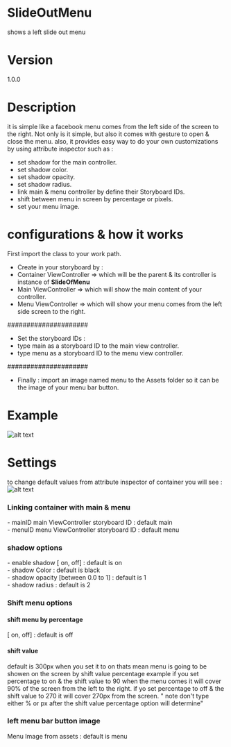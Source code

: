 # SlideOutMenu
shows a left slide out menu
# Version
1.0.0
# Description
it is simple like a facebook menu comes from the left side of the screen to the right. Not only is it simple, but also it comes with gesture to open & close the menu. also, it provides easy way to do your own customizations by using attribute inspector such as :
- set shadow for the main controller.
- set shadow color.
- set shadow opacity.
- set shadow radius.
- link main & menu controller by define their Storyboard IDs.
- shift between menu in screen by percentage or pixels. 
- set your menu image.

# configurations & how it works

First import the class to your work path.
- Create in your storyboard by :
- Container ViewController => which will be the parent & its controller is instance of <b>SlideOfMenu</b>
- Main ViewController => which will show the main content of your controller.
- Menu ViewController => which will show your menu comes from the left side screen to the right.

#####################
- Set the storyboard IDs :
- type main as a storyboard ID to the main view controller.
- type menu as a storyboard ID to the menu view controller.

#####################
- Finally :
import an image named menu to the Assets folder so it can be the image of your menu bar button.
  
 # Example
![alt text](https://github.com/Marshal89/SlideOutMenu/blob/master/exampleSlideOut.gif?raw=true)

# Settings
to change default values from attribute inspector of container you will see :
![alt text](https://github.com/Marshal89/SlideOutMenu/blob/master/Settings%20Example.png?raw=true)

<h3>Linking container with main & menu</h3>
- mainID main ViewController storyboard ID : default main<br>
- menuID menu ViewController storyboard ID : default menu

<h3>shadow options</h3>
- enable shadow [ on, off] : default is on<br>
- shadow Color : default is black<br>
- shadow opacity [between 0.0 to 1] : default is 1<br>
- shadow radius : default is 2

<h3>Shift menu options</h3>
<h4>shift menu by percentage</h4> [ on, off] : default is off
<h4>shift value</h4> default is 300px
when you set it to on thats mean menu is going to be showen on the screen by shift value percentage
example if you set percentage to on & the shift value to 90 when the menu comes it will cover 90% of
the screen from the left to the right.
if yo set percentage to off & the shift value to 270 it will cover 270px from the screen.
" note don't type either % or px after the shift value percentage option will determine"

<h3>left menu bar button image</h3>
Menu Image from assets : default is menu
